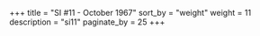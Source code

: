 +++
title = "SI #11 - October 1967"
sort_by = "weight"
weight = 11
description = "si11"
paginate_by = 25
+++
